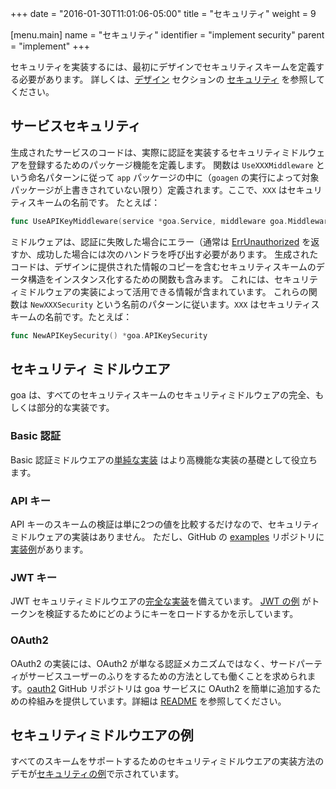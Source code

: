 +++
date = "2016-01-30T11:01:06-05:00"
title = "セキュリティ"
weight = 9

[menu.main]
name = "セキュリティ"
identifier = "implement security"
parent = "implement"
+++

セキュリティを実装するには、最初にデザインでセキュリティスキームを定義する必要があります。
詳しくは、[デザイン](https://goa.design/ja/design/) セクションの [セキュリティ](https://goa.design/ja/design/security/) を参照してください。

## サービスセキュリティ

生成されたサービスのコードは、実際に認証を実装するセキュリティミドルウェアを登録するためのパッケージ機能を定義します。
関数は `UseXXXMiddleware` という命名パターンに従って `app` パッケージの中に（`goagen` の実行によって対象パッケージが上書きされていない限り）定義されます。ここで、`XXX` はセキュリティスキームの名前です。
たとえば：

```go
func UseAPIKeyMiddleware(service *goa.Service, middleware goa.Middleware)
```

ミドルウェアは、認証に失敗した場合にエラー（通常は [ErrUnauthorized](https://goa.design/reference/goa/#variables) を返すか、成功した場合には次のハンドラを呼び出す必要があります。
生成されたコードは、デザインに提供された情報のコピーを含むセキュリティスキームのデータ構造をインスタンス化するための関数も含みます。
これには、セキュリティミドルウェアの実装によって活用できる情報が含まれています。
これらの関数は `NewXXXSecurity` という名前のパターンに従います。`XXX` はセキュリティスキームの名前です。たとえば：

```go
func NewAPIKeySecurity() *goa.APIKeySecurity
```

## セキュリティ ミドルウエア

goa は、すべてのセキュリティスキームのセキュリティミドルウェアの完全、もしくは部分的な実装です。

### Basic 認証

Basic 認証ミドルウエアの[単純な実装](https://github.com/goadesign/goa/blob/master/middleware/security/basicauth/basicauth.go) はより高機能な実装の基礎として役立ちます。

### API キー


API キーのスキームの検証は単に2つの値を比較するだけなので、セキュリティミドルウェアの実装はありません。
ただし、GitHub の [examples](https://github.com/goadesign/examples) リポジトリに[実装例](https://github.com/goadesign/examples/blob/master/security/api_key.go)があります。

### JWT キー

JWT セキュリティミドルウエアの[完全な実装](https://goa.design/reference/goa/middleware/security/jwt/)を備えています。
[JWT の例](https://github.com/goadesign/examples/blob/master/security/jwt.go) がトークンを検証するためにどのようにキーをロードするかを示しています。

### OAuth2

OAuth2 の実装には、OAuth2 が単なる認証メカニズムではなく、サードパーティがサービスユーザーのふりをするための方法としても働くことを求められます。[oauth2](https://github.com/goadesign/oauth2) GitHub リポジトリは goa サービスに OAuth2 を簡単に追加するための枠組みを提供しています。詳細は [README](https://GitHub.com/goadesign/oauth2/blob/master/README.md) を参照してください。

## セキュリティミドルウエアの例

すべてのスキームをサポートするためのセキュリティミドルウエアの実装方法のデモが[セキュリティの例](https://github.com/goadesign/examples/tree/master/security)で示されています。
